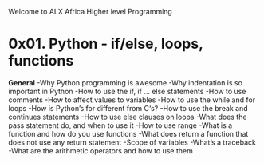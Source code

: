 Welcome to ALX Africa HIgher level Programming
# 0x01. Python - if/else, loops, functions
**General**
-Why Python programming is awesome
-Why indentation is so important in Python
-How to use the if, if ... else statements
-How to use comments
-How to affect values to variables
-How to use the while and for loops
-How is Python’s for different from C‘s?
-How to use the break and continues statements
-How to use else clauses on loops
-What does the pass statement do, and when to use it
-How to use range
-What is a function and how do you use functions
-What does return a function that does not use any return statement
-Scope of variables
-What’s a traceback
-What are the arithmetic operators and how to use them
